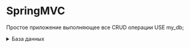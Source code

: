 # SpringMVC
Простое приложение выполняющее все CRUD операции
USE my_db;
<details>
  <summary>База данных</summary>
CREATE TABLE employees (
  id int NOT NULL AUTO_INCREMENT,
  name varchar(15),
  surname varchar(25),
  department varchar(20),
  salary int,
  PRIMARY KEY (id)
) ;

INSERT INTO my_db.employees (name, surname, department, salary)
VALUES
	('Zaur', 'Tregulov', 'IT', 500),
	('Oleg', 'Ivanov', 'Sales', 700),
	('Nina', 'Sidorova', 'HR', 850);
</details>
